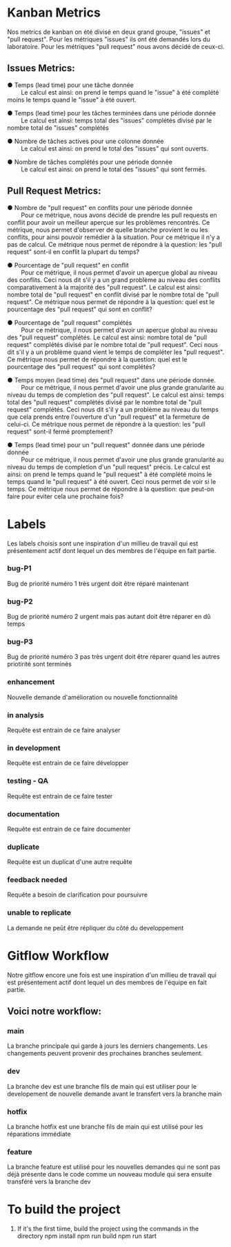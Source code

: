 # Kanban Metrics
Nos metrics de kanban on été divisé en deux grand groupe, "issues" et "pull request".
Pour les métriques "issues" ils ont été demandés lors du laboratoire.
Pour les métriques "pull request" nous avons décidé de ceux-ci.

## Issues Metrics:
● Temps (lead time) pour une tâche donnée<br>
&emsp;&emsp; Le calcul est ainsi: on prend le temps quand le "issue" à été complété moins le temps quand le "issue" à été ouvert.

● Temps (lead time) pour les tâches terminées dans une période donnée<br>
&emsp;&emsp; Le calcul est ainsi: temps total des "issues" complétés divisé par le nombre total de "issues" complétés

● Nombre de tâches actives pour une colonne donnée<br>
&emsp;&emsp; Le calcul est ainsi: on prend le total des "issues" qui sont ouverts.

● Nombre de tâches complétés pour une période donnée <br>
&emsp;&emsp; Le calcul est ainsi: on prend le total des "issues" qui sont fermés.


## Pull Request Metrics:

● Nombre de "pull request" en conflits pour une période donnée <br>
&emsp;&emsp; Pour ce métrique, nous avons décidé de prendre les pull requests en conflit pour avoir un meilleur aperçue sur les problèmes rencontrés. Ce métrique, nous permet d'observer de quelle branche provient le ou les conflits, pour ainsi pouvoir remédier à la situation. Pour ce métrique il n'y a pas de calcul. Ce métrique nous permet de répondre à la question: les "pull request" sont-il en conflit la plupart du temps?

● Pourcentage de "pull request" en conflit<br>
&emsp;&emsp; Pour ce métrique, il nous permet d'avoir un aperçue global au niveau des conflits. Ceci nous dit s'il y a un grand problème au niveau des conflits comparativement à la majorité des "pull request". Le calcul est ainsi: nombre total de "pull request" en conflit divisé par le nombre total de "pull request". Ce métrique nous permet de répondre à la question: quel est le pourcentage des "pull request" qui sont en conflit?

● Pourcentage de "pull request" complétés<br>
&emsp;&emsp; Pour ce métrique, il nous permet d'avoir un aperçue global au niveau des "pull request" complétés. Le calcul est ainsi: nombre total de "pull request" complétés divisé par le nombre total de "pull request". Ceci nous dit s'il y a un problème quand vient le temps de compléter les  "pull request". Ce métrique nous permet de répondre à la question: quel est le pourcentage des "pull request" qui sont complétés?

● Temps moyen (lead time) des "pull request" dans une période donnée.<br>
&emsp;&emsp; Pour ce métrique, il nous permet d'avoir une plus grande granularité au niveau du temps de completion des "pull request". Le calcul est ainsi: temps total des "pull request" complétés divisé par le nombre total de "pull request" complétés. Ceci nous dit s'il y a un problème au niveau du temps que cela prends entre l'ouverture d'un "pull request" et la fermeture de celui-ci. Ce métrique nous permet de répondre à la question: les "pull request" sont-il fermé promptement?

● Temps (lead time) pour un "pull request" donnée dans une période donnée<br>
&emsp;&emsp; Pour ce métrique, il nous permet d'avoir une plus grande granularité au niveau du temps de completion d'un "pull request" précis. Le calcul est ainsi: on prend le temps quand le "pull request" à été complété moins le temps quand le "pull request" à été ouvert. Ceci nous permet de voir si le temps. Ce métrique nous permet de répondre à la question: que peut-on faire pour eviter cela une prochaine fois?


# Labels
Les labels choisis sont une inspiration d'un millieu de travail qui est présentement actif dont lequel un des membres de l'équipe en fait partie.


### bug-P1
Bug de priorité numéro 1 très urgent doit être réparé maintenant

### bug-P2
Bug de priorité numéro 2 urgent mais pas autant doit être réparer en dû temps

### bug-P3
Bug de priorité numéro 3 pas très urgent doit être réparer quand les autres priotirité sont terminés

### enhancement
Nouvelle demande d'amélioration ou nouvelle fonctionnalité 

### in analysis
Requête est entrain de ce faire analyser 

### in development
Requête est entrain de ce faire développer 

### testing - QA
Requête est entrain de ce faire tester 

### documentation
Requête est entrain de ce faire documenter 

### duplicate
Requête est un duplicat d'une autre requête 

### feedback needed
Requête a besoin de clarification pour poursuivre 

### unable to replicate
La demande ne peût être répliquer du côté du developpement



# Gitflow Workflow
Notre gitflow encore une fois est une inspiration d'un millieu de travail qui est présentement actif dont lequel un des membres de l'équipe en fait partie.

## Voici notre workflow:
### main
La branche principale qui garde à jours les derniers changements.
Les changements peuvent provenir des prochaines branches seulement.

### dev
La branche dev est une branche fils de main qui est utiliser pour le developement de nouvelle demande avant le transfert vers la branche main

### hotfix
La branche hotfix est une branche fils de main qui est utilisé pour les réparations immédiate

### feature
La branche feature est utilisé pour les nouvelles demandes qui ne sont pas déjà présente dans le code comme un nouveau module qui sera ensuite transféré vers la branche dev


# To build the project
1. If it's the first tiime, build the project using the commands in the directory
   npm install
   npm run build
   npm run start
